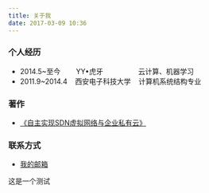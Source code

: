 ```yaml
---
title: 关于我
date: 2017-03-09 10:36
---
```


### 个人经历
- 2014.5~至今&nbsp;&nbsp;&nbsp;&nbsp;&nbsp;&nbsp;&nbsp;&nbsp;YY•虎牙&nbsp;&nbsp;&nbsp;&nbsp;&nbsp;&nbsp;&nbsp;&nbsp;&nbsp;&nbsp;&nbsp;&nbsp;&nbsp;&nbsp;&nbsp;&nbsp;&nbsp;&nbsp;云计算、机器学习
- 2011.9~2014.4&nbsp;&nbsp;&nbsp;&nbsp;西安电子科技大学&nbsp;&nbsp;&nbsp;&nbsp;计算机系统结构专业

### 著作
- [《自主实现SDN虚拟网络与企业私有云》](http://www.broadview.com.cn/book/4847)

### 联系方式
- <A href="mailto:zhxingping@gmail.com">我的邮箱</A>


这是一个测试
